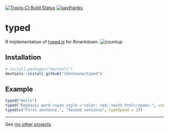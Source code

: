 [![Travis-CI Build Status](https://travis-ci.org/JohnCoene/typed.svg?branch=master)](https://travis-ci.org/JohnCoene/typed)
[![saythanks](https://img.shields.io/badge/say-thanks-ff69b4.svg)](https://saythanks.io/to/JohnCoene)

# typed

R implementation of [typed.js](https://github.com/mattboldt/typed.js/) for Rmarkdown.
![countup](http://johncoene.github.io/projects/img/modals/typed.gif)

## Installation

```R
# install.packages("devtools")
devtools::install_github("JohnCoene/typed")
```

## Example

```R
typed("Hello")
typed("Emphasis word <span style ='color: red;'>with html</span>.", contentType = "html")
typed(c("First sentence.", "Second sentence", typeSpeed = 2))
```

---------------------------------------------------------

See [my other projects](http://johncoene.github.io/projects/)
